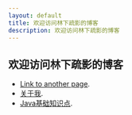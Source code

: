 ```yaml
---
layout: default
title: 欢迎访问林下疏影的博客
description: 欢迎访问林下疏影的博客
---
```


## 欢迎访问林下疏影的博客


- [Link to another page](./another-page.html).
- [关于我](./about.html).
- [Java基础知识点](./java.html).
